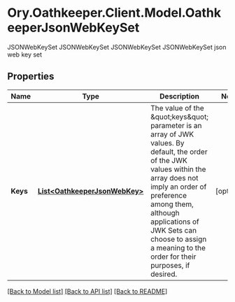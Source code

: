 # Ory.Oathkeeper.Client.Model.OathkeeperJsonWebKeySet
JSONWebKeySet JSONWebKeySet JSONWebKeySet JSONWebKeySet json web key set

## Properties

Name | Type | Description | Notes
------------ | ------------- | ------------- | -------------
**Keys** | [**List&lt;OathkeeperJsonWebKey&gt;**](OathkeeperJsonWebKey.md) | The value of the \&quot;keys\&quot; parameter is an array of JWK values.  By default, the order of the JWK values within the array does not imply an order of preference among them, although applications of JWK Sets can choose to assign a meaning to the order for their purposes, if desired. | [optional] 

[[Back to Model list]](../README.md#documentation-for-models) [[Back to API list]](../README.md#documentation-for-api-endpoints) [[Back to README]](../README.md)


